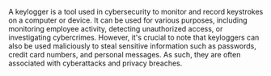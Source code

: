 A keylogger is a tool used in cybersecurity to monitor and record keystrokes on a computer or device. It can be used for various purposes, including monitoring employee activity, detecting unauthorized access, or investigating cybercrimes. However, it's crucial to note that keyloggers can also be used maliciously to steal sensitive information such as passwords, credit card numbers, and personal messages. As such, they are often associated with cyberattacks and privacy breaches.
